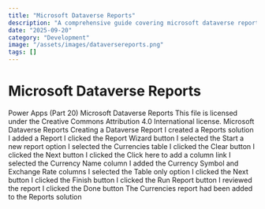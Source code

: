 ```yaml
---
title: "Microsoft Dataverse Reports"
description: "A comprehensive guide covering microsoft dataverse reports"
date: "2025-09-20"
category: "Development"
image: "/assets/images/dataversereports.png"
tags: []
---
```


# Microsoft Dataverse Reports

Power Apps (Part 20) Microsoft Dataverse Reports This file is licensed under the Creative Commons Attribution 4.0 International license. Microsoft Dataverse Reports Creating a Dataverse Report I created a Reports solution I added a Report I clicked the Report Wizard button I selected the Start a new report option I selected the Currencies table I clicked the Clear button I clicked the Next button I clicked the Click here to add a column link I selected the Currency Name column I added the Currency Symbol and Exchange Rate columns I selected the Table only option I clicked the Next button I clicked the Finish button I clicked the Run Report button I reviewed the report I clicked the Done button The Currencies report had been added to the Reports solution

